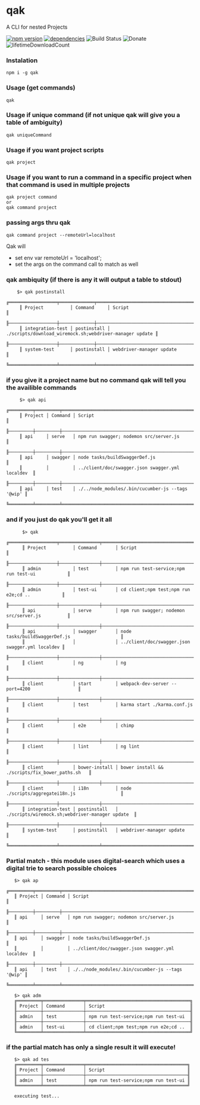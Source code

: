 # qak
A CLI for nested Projects

[![npm version](https://badge.fury.io/js/qak.svg)](https://badge.fury.io/js/qak)
[![dependencies](https://david-dm.org/arupex/qak.svg)](http://github.com/arupex/qak)
![Build Status](https://api.travis-ci.org/arupex/qak.svg?branch=master) 
![Donate]("https://www.patreon.com/bePatron?u=5407448)
![lifetimeDownloadCount](https://img.shields.io/npm/dt/qak.svg?maxAge=35920000)


### Instalation

    npm i -g qak
    
### Usage (get commands)

    qak
    
### Usage if unique command (if not unique qak will give you a table of ambiguity)

    qak uniqueCommand
    
### Usage if you want project scripts

    qak project
    
### Usage if you want to run a command in a specific project when that command is used in multiple projects

    qak project command
    or
    qak command project
    
### passing args thru qak

    qak command project --remoteUrl=localhost
    
Qak will
 - set env var remoteUrl = 'localhost';
 - set the args on the command call to match as well
 
 ### qak ambiquity (if there is any it will output a table to stdout)
 
        $> qak postinstall
         ╔══════════════════╤═════════════╤═════════════════════════════════════════════════════════╗
         ║ Project          │ Command     │ Script                                                  ║
         ╟──────────────────┼─────────────┼─────────────────────────────────────────────────────────╢
         ║ integration-test │ postinstall │ ./scripts/download_wiremock.sh;webdriver-manager update ║
         ╟──────────────────┼─────────────┼─────────────────────────────────────────────────────────╢
         ║ system-test      │ postinstall │ webdriver-manager update                                ║
         ╚══════════════════╧═════════════╧═════════════════════════════════════════════════════════╝
     
 ### if you give it a project name but no command qak will tell you the availible commands
 
         $> qak api
         ╔═════════╤═════════╤══════════════════════════════════════════════════╗
         ║ Project │ Command │ Script                                           ║
         ╟─────────┼─────────┼──────────────────────────────────────────────────╢
         ║ api     │ serve   │ npm run swagger; nodemon src/server.js           ║
         ╟─────────┼─────────┼──────────────────────────────────────────────────╢
         ║ api     │ swagger │ node tasks/buildSwaggerDef.js                    ║
         ║         │         │ ../client/doc/swagger.json swagger.yml localdev  ║
         ╟─────────┼─────────┼──────────────────────────────────────────────────╢
         ║ api     │ test    │ ./../node_modules/.bin/cucumber-js --tags '@wip' ║
         ╚═════════╧═════════╧══════════════════════════════════════════════════╝
 
 ### and if you just do qak you'll get it all
 
          $> qak
          ╔══════════════════╤═══════════════╤═════════════════════════════════════════════════╗
          ║ Project          │ Command       │ Script                                          ║
          ╟──────────────────┼───────────────┼─────────────────────────────────────────────────╢
          ║ admin            │ test          │ npm run test-service;npm run test-ui            ║
          ╟──────────────────┼───────────────┼─────────────────────────────────────────────────╢
          ║ admin            │ test-ui       │ cd client;npm test;npm run e2e;cd ..            ║
          ╟──────────────────┼───────────────┼─────────────────────────────────────────────────╢
          ║ api              │ serve         │ npm run swagger; nodemon src/server.js          ║
          ╟──────────────────┼───────────────┼─────────────────────────────────────────────────╢
          ║ api              │ swagger       │ node tasks/buildSwaggerDef.js                   ║
          ║                  │               │ ../client/doc/swagger.json swagger.yml localdev ║
          ╟──────────────────┼───────────────┼─────────────────────────────────────────────────╢
          ║ client           │ ng            │ ng                                              ║
          ╟──────────────────┼───────────────┼─────────────────────────────────────────────────╢
          ║ client           │ start         │ webpack-dev-server --port=4200                  ║
          ╟──────────────────┼───────────────┼─────────────────────────────────────────────────╢
          ║ client           │ test          │ karma start ./karma.conf.js                     ║
          ╟──────────────────┼───────────────┼─────────────────────────────────────────────────╢
          ║ client           │ e2e           │ chimp                                           ║
          ╟──────────────────┼───────────────┼─────────────────────────────────────────────────╢
          ║ client           │ lint          │ ng lint                                         ║
          ╟──────────────────┼───────────────┼─────────────────────────────────────────────────╢
          ║ client           │ bower-install │ bower install && ./scripts/fix_bower_paths.sh   ║
          ╟──────────────────┼───────────────┼─────────────────────────────────────────────────╢
          ║ client           │ i18n          │ node ./scripts/aggregatei18n.js                 ║
          ╟──────────────────┼───────────────┼─────────────────────────────────────────────────╢
          ║ integration-test │ postinstall   │ ./scripts/wiremock.sh;webdriver-manager update  ║
          ╟──────────────────┼───────────────┼─────────────────────────────────────────────────╢
          ║ system-test      │ postinstall   │ webdriver-manager update                        ║
          ╚══════════════════╧═══════════════╧═════════════════════════════════════════════════╝
          
      
  ### Partial match - this module uses digital-search which uses a digital trie to search possible choices
  
       $> qak ap
       ╔═════════╤═════════╤══════════════════════════════════════════════════╗
       ║ Project │ Command │ Script                                           ║
       ╟─────────┼─────────┼──────────────────────────────────────────────────╢
       ║ api     │ serve   │ npm run swagger; nodemon src/server.js           ║
       ╟─────────┼─────────┼──────────────────────────────────────────────────╢
       ║ api     │ swagger │ node tasks/buildSwaggerDef.js                    ║
       ║         │         │ ../client/doc/swagger.json swagger.yml localdev  ║
       ╟─────────┼─────────┼──────────────────────────────────────────────────╢
       ║ api     │ test    │ ./../node_modules/.bin/cucumber-js --tags '@wip' ║
       ╚═════════╧═════════╧══════════════════════════════════════════════════╝
       
       $> qak adm
       ╔═════════╤═══════════════╤═══════════════════════════════════════╗
       ║ Project │ Command       │ Script                                ║
       ╟─────────┼───────────────┼───────────────────────────────────────╢
       ║ admin   │ test          │ npm run test-service;npm run test-ui  ║
       ╟─────────┼───────────────┼───────────────────────────────────────╢
       ║ admin   │ test-ui       │ cd client;npm test;npm run e2e;cd ..  ║
       ╚═════════╧═══════════════╧═══════════════════════════════════════╝
       
### if the partial match has only a single result it will execute!

       $> qak ad tes
       ╔═════════╤═══════════════╤══════════════════════════════════════╗
       ║ Project │ Command       │ Script                               ║
       ╟─────────┼───────────────┼──────────────────────────────────────╢
       ║ admin   │ test          │ npm run test-service;npm run test-ui ║
       ╚═════════╧═══════════════╧══════════════════════════════════════╝
       
       executing test...
